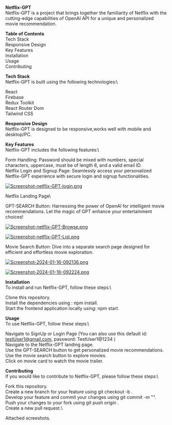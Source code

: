 **Netflix-GPT**\
Netflix-GPT is a project that brings together the familiarity of Netflix with the cutting-edge capabilities of OpenAI API for a unique and personalized movie recommendation.

**Table of Contents**\
Tech Stack\
Responsive Design\
Key Features\
Installation\
Usage\
Contributing

**Tech Stack**\
Netflix-GPT is built using the following technologies:\

React\
Firebase\
Redux Toolkit\
React Router Dom\
Tailwind CSS

**Responsive Design**\
Netflix-GPT is designed to be responsive,works well with mobile and desktop/PC.

**Key Features**\
Netflix-GPT includes the following features:\

Form Handling: Password should be mixed with numbers, special characters, uppercase, must be of length 8, and a valid email ID.\
Netflix Login and Signup Page: Seamlessly access your personalized Netflix-GPT experience with secure login and signup functionalities.

[![Screenshot-netflix-GPT-login.png](https://i.postimg.cc/mr0Tq484/Screenshot-netflix-GPT-login.png)](https://postimg.cc/kVvr6k0Y)

Netflix Landing Page\

GPT-SEARCH Button: Harnessing the power of OpenAI for intelligent movie recommendations. Let the magic of GPT enhance your entertainment choices!

[![Screenshot-netflix-GPT-Browse.png](https://i.postimg.cc/Z58gZSbZ/Screenshot-netflix-GPT-Browse.png)](https://postimg.cc/NK0b7Z2P)

[![Screenshot-netflix-GPT-List.png](https://i.postimg.cc/bwrTVfZ3/Screenshot-netflix-GPT-List.png)](https://postimg.cc/VJyn5TBC)

Movie Search Button: Dive into a separate search page designed for efficient and effortless movie exploration.

[![Screenshot-2024-01-16-092136.png](https://i.postimg.cc/LXpjpcsd/Screenshot-2024-01-16-092136.png)](https://postimg.cc/cKFv75YT)

[![Screenshot-2024-01-16-092224.png](https://i.postimg.cc/s2w3jSjV/Screenshot-2024-01-16-092224.png)](https://postimg.cc/TyLzQK5S)

**Installation**\
To install and run Netflix-GPT, follow these steps:\

Clone this repository.\
Install the dependencies using : npm install.\
Start the frontend application locally using: npm start.

**Usage**\
To use Netflix-GPT, follow these steps:\

Navigate to SignUp or Login Page (You can also use this default id: testUser1@gmail.com, password: TestUser1@1234 )\
Navigate to the Netflix-GPT landing page.\
Use the GPT-SEARCH button to get personalized movie recommendations.\
Use the movie search button to explore movies.\
Click on movie card to watch the movie trailer.

**Contributing**\
If you would like to contribute to Netflix-GPT, please follow these steps:\

Fork this repository.\
Create a new branch for your feature using git checkout -b <feature-name>.\
Develop your feature and commit your changes using git commit -m "<commit-message>".\
Push your changes to your fork using git push origin <feature-name>.\
Create a new pull request.\

Attached screeshots.


